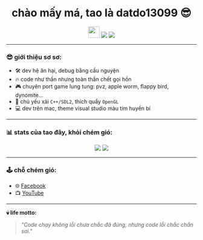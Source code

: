 <h1 align="center">chào mấy má, tao là datdo13099 😎</h1>

<p align="center">
  <img src="https://media.giphy.com/media/hvRJCLFzcasrR4ia7z/giphy.gif" width="30"/>
  <img src="https://img.shields.io/github/followers/datdo13099?style=social"/>
  <img src="https://komarev.com/ghpvc/?username=datdo13099&color=blueviolet&style=flat-square"/>
</p>

---

### 😎 giới thiệu sơ sơ:
- 🛠 dev hệ ăn hại, debug bằng cầu nguyện
- 🔥 code như thần nhưng toàn thần chết gọi hồn
- 🎮 chuyên port game lung tung: pvz, apple worm, flappy bird, dynomite...
- 🚀 chủ yếu xài `C++/SDL2`, thích quẩy `OpenGL`
- 💻 dev trên mac, theme visual studio màu tím huyền bí

---

### 📊 stats của tao đây, khỏi chém gió:
<p align="center">
  <img src="https://github-readme-stats.vercel.app/api?username=datdo13099&show_icons=true&theme=radical"/>
  <img src="https://github-readme-stats.vercel.app/api/top-langs/?username=datdo13099&layout=compact&theme=radical"/>
</p>

---

### 🕹️ chỗ chém gió:
- 🌐 [Facebook](https://www.facebook.com/datdoooooo/)
- 📺 [YouTube](https://www.youtube.com/@datdooooo)

---

**💀 life motto:**  
> *"Code chạy không lỗi chưa chắc đã đúng, nhưng code lỗi chắc chắn sai."*
